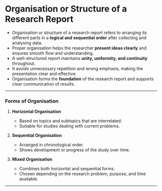 # **Organisation or Structure of a Research Report**

* Organisation or structure of a research report refers to arranging its different parts in a **logical and sequential order** after collecting and analysing data.
* Proper organisation helps the researcher **present ideas clearly** and ensures smooth flow and understanding.
* A well-structured report maintains **unity, uniformity, and continuity** throughout.
* It avoids unnecessary repetition and wrong emphasis, making the presentation clear and effective.
* Organisation forms the **foundation** of the research report and supports clear communication of results.

---

### **Forms of Organisation**

1. **Horizontal Organisation**

   * Based on topics and subtopics that are interrelated.
   * Suitable for studies dealing with current problems.

2. **Sequential Organisation**

   * Arranged in chronological order.
   * Shows development or progress of the study over time.

3. **Mixed Organisation**

   * Combines both horizontal and sequential forms.
   * Chosen depending on the research problem, purpose, and time available.

---
